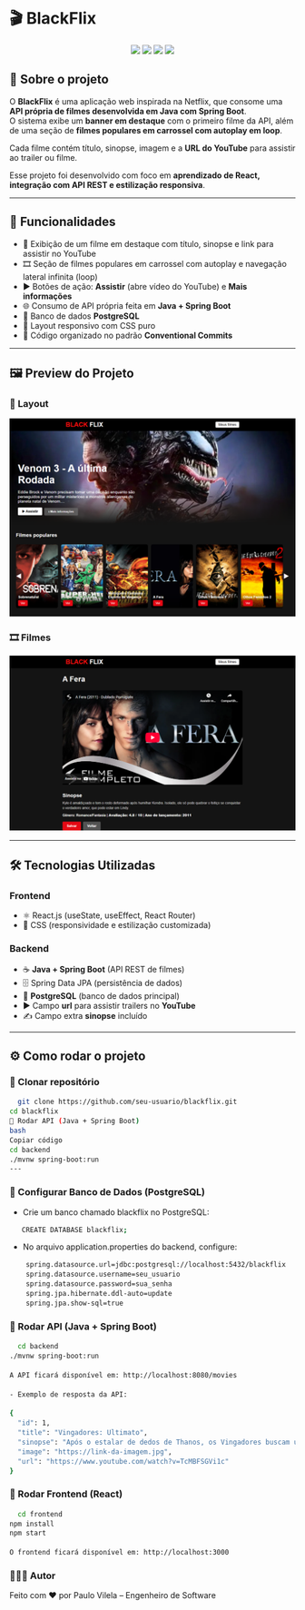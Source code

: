 # 🎬 BlackFlix

<p align="center"> 
  <img src="https://img.shields.io/badge/React-18-blue?style=for-the-badge&logo=react" /> 
  <img src="https://img.shields.io/badge/Java-SpringBoot-green?style=for-the-badge&logo=springboot" /> 
  <img src="https://img.shields.io/badge/PostgreSQL-DB-blue?style=for-the-badge&logo=postgresql" /> 
  <img src="https://img.shields.io/badge/Status-Finalizado-success?style=for-the-badge" /> 
</p>

## 📌 Sobre o projeto

O **BlackFlix** é uma aplicação web inspirada na Netflix, que consome uma **API própria de filmes desenvolvida em Java com Spring Boot**.  
O sistema exibe um **banner em destaque** com o primeiro filme da API, além de uma seção de **filmes populares em carrossel com autoplay em loop**.

Cada filme contém título, sinopse, imagem e a **URL do YouTube** para assistir ao trailer ou filme.

Esse projeto foi desenvolvido com foco em **aprendizado de React, integração com API REST e estilização responsiva**.

---

## 🚀 Funcionalidades

- 🎥 Exibição de um filme em destaque com título, sinopse e link para assistir no YouTube
- 🎞️ Seção de filmes populares em carrossel com autoplay e navegação lateral infinita (loop)
- ▶️ Botões de ação: **Assistir** (abre vídeo do YouTube) e **Mais informações**
- 🌐 Consumo de API própria feita em **Java + Spring Boot**
- 🐘 Banco de dados **PostgreSQL**
- 📱 Layout responsivo com CSS puro
- 📝 Código organizado no padrão **Conventional Commits**

---

## 🖼 Preview do Projeto

### 🎥 Layout
![Banner](./img/layout.png)

### 🎞️ Filmes
![Carrossel](./img/filmes.png)

---

## 🛠 Tecnologias Utilizadas

### Frontend
- ⚛️ React.js (useState, useEffect, React Router)
- 🎨 CSS (responsividade e estilização customizada)

### Backend
- ☕ **Java + Spring Boot** (API REST de filmes)
- 🗄️ Spring Data JPA (persistência de dados)
- 🐘 **PostgreSQL** (banco de dados principal)
- ▶️ Campo **url** para assistir trailers no **YouTube**
- ✍️ Campo extra **sinopse** incluído

---

## ⚙️ Como rodar o projeto

### 🔹 Clonar repositório
```bash
  git clone https://github.com/seu-usuario/blackflix.git
cd blackflix
🔹 Rodar API (Java + Spring Boot)
bash
Copiar código
cd backend
./mvnw spring-boot:run
---
```

### 🔹 Configurar Banco de Dados (PostgreSQL)
- Crie um banco chamado blackflix no PostgreSQL:
```bash
   CREATE DATABASE blackflix;
```
- No arquivo application.properties do backend, configure:
```bash
    spring.datasource.url=jdbc:postgresql://localhost:5432/blackflix
    spring.datasource.username=seu_usuario
    spring.datasource.password=sua_senha
    spring.jpa.hibernate.ddl-auto=update
    spring.jpa.show-sql=true
```
### 🔹 Rodar API (Java + Spring Boot)
```bash
  cd backend
./mvnw spring-boot:run

A API ficará disponível em: http://localhost:8080/movies

- Exemplo de resposta da API:

{
  "id": 1,
  "title": "Vingadores: Ultimato",
  "sinopse": "Após o estalar de dedos de Thanos, os Vingadores buscam uma forma de reverter a situação.",
  "image": "https://link-da-imagem.jpg",
  "url": "https://www.youtube.com/watch?v=TcMBFSGVi1c"
}
```

### 🔹 Rodar Frontend (React)
```bash
  cd frontend
npm install
npm start

O frontend ficará disponível em: http://localhost:3000
```

### 🔹👨‍💻 Autor

Feito com ❤️ por Paulo Vilela – Engenheiro de Software